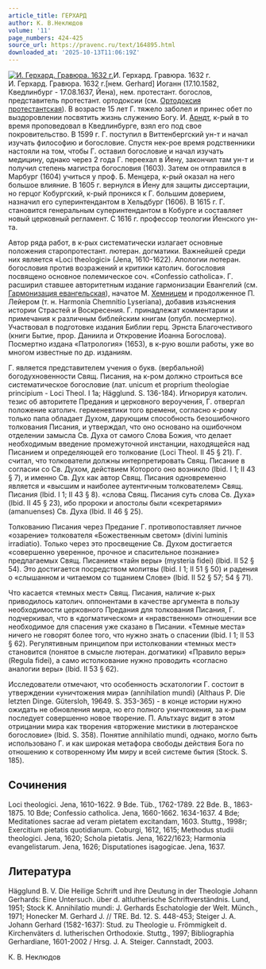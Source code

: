 ```yaml
---
article_title: ГЕРХАРД
author: К. В.Неклюдов
volume: '11'
page_numbers: 424-425
source_url: https://pravenc.ru/text/164895.html
downloaded_at: '2025-10-13T11:06:19Z'
---
```


[![И. Герхард. Гравюра. 1632 г.](https://pravenc.ru/data/954/467/1234/i200.jpg "Кликните для увеличения картинки")](https://pravenc.ru/data/954/467/1234/i400.jpg)И. Герхард. Гравюра. 1632 г.  
И. Герхард. Гравюра. 1632 г.[нем. Gerhard] Иоганн (17.10.1582, Кведлинбург - 17.08.1637, Йена), нем. протестант. богослов, представитель протестант. ортодоксии (см. [Ортодоксия протестантская](<https://pravenc.ru/text/Ортодоксия протестантская.html>)). В возрасте 15 лет Г. тяжело заболел и принес обет по выздоровлении посвятить жизнь служению Богу. И. [Арндт](https://pravenc.ru/text/Арндт.html), к-рый в то время проповедовал в Кведлинбурге, взял его под свое покровительство. В 1599 г. Г. поступил в Виттенбергский ун-т и начал изучать философию и богословие. Спустя нек-рое время родственники настояли на том, чтобы Г. оставил богословие и начал изучать медицину, однако через 2 года Г. переехал в Йену, закончил там ун-т и получил степень магистра богословия (1603). Затем он отправился в Марбург (1604) учиться у проф. Б. Менцера, к-рый оказал на него большое влияние. В 1605 г. вернулся в Йену для защиты диссертации, но герцог Кобургский, к-рый проникся к Г. большим доверием, назначил его суперинтендантом в Хельдбург (1606). В 1615 г. Г. становится генеральным суперинтендантом в Кобурге и составляет новый церковный регламент. С 1616 г. профессор теологии Йенского ун-та.

Автор ряда работ, в к-рых систематически излагает основные положения старопротестант. лютеран. догматики. Важнейшей среди них является «Loci theologici» (Jena, 1610-1622). Апологии лютеран. богословия против возражений и критики католич. богословия посвящено основное полемическое соч. «Confessio catholica». Г. расширил ставшее авторитетным издание гармонизации Евангелий (см. [Гармонизация евангельская](<https://pravenc.ru/text/Гармонизация евангельская.html>)), начатое М. [Хемницем](https://pravenc.ru/text/Хемницем.html) и продолженное П. Лейером (т. н. Harmonia Chemnitio Lyseriana), добавив изъяснения истории Страстей и Воскресения. Г. принадлежат комментарии и примечания к различным библейским книгам (опубл. посмертно). Участвовал в подготовке издания Библии герц. Эрнста Благочестивого (книги Бытие, прор. Даниила и Откровение Иоанна Богослова). Посмертно издана «Патрология» (1653), в к-рую вошли работы, уже во многом известные по др. изданиям.

Г. является представителем учения о букв. (вербальной) богодухновенности Свящ. Писания, на к-ром должно строиться все систематическое богословие (лат. unicum et proprium theologiae principium - Loci Theol. I 1a; Hägglund. S. 136-184). Игнорируя католич. тезис об авторитете Предания и церковного вероучения, Г. отвергал положение католич. герменевтики того времени, согласно к-рому только папа обладает Духом, дарующим способность безошибочного толкования Писания, и утверждал, что оно основано на ошибочном отделении замысла Св. Духа от самого Слова Божия, что делает необходимым введение промежуточной инстанции, находящейся над Писанием и определяющей его толкование (Loci Theol. II 45 § 21). Г. считал, что толкователи должны интерпретировать Свящ. Писание в согласии со Св. Духом, действием Которого оно возникло (Ibid. I 1; II 43 § 7), и именно Св. Дух как автор Свящ. Писания одновременно является и «высшим и наиболее аутентичным толкователем» Свящ. Писания (Ibid. I 1; II 43 § 8). «слова Свящ. Писания суть слова Св. Духа» (Ibid. II 45 § 23), ибо пророки и апостолы были «секретарями» (amanuenses) Св. Духа (Ibid. II 46 § 25).

Толкованию Писания через Предание Г. противопоставляет личное «озарение» толкователя «Божественным светом» (divini luminis irradiatio). Только через это просвещение Св. Духом достигается «совершенно уверенное, прочное и спасительное познание» предлагаемых Свящ. Писанием «тайн веры» (mysteria fidei) (Ibid. II 52 § 54). Это достигается посредством молитвы (Ibid. I 1; II 51 § 50) и радения о «слышанном и читаемом со тщанием Слове» (Ibid. II 52 § 57; 54 § 71).

Что касается «темных мест» Свящ. Писания, наличие к-рых приводилось католич. оппонентами в качестве аргумента в пользу необходимости церковного Предания для толкования Писания, Г. подчеркивал, что в «догматическом» и «нравственном» отношении все необходимое для спасения уже сказано в Писании. «Темные места» ничего не говорят более того, что нужно знать о спасении (Ibid. I 1; II 53 § 62). Регулятивным принципом при истолковании «темных мест» становится (понятое в смысле лютеран. догматики) «Правило веры» (Regula fidei), а само истолкование нужно проводить «согласно аналогии веры» (Ibid. II 53 § 62).

Исследователи отмечают, что особенность эсхатологии Г. состоит в утверждении «уничтожения мира» (annihilation mundi) (Althaus P. Die letzten Dinge. Gütersloh, 19649. S. 353-365) - в конце истории нужно ожидать не обновления мира, но его полного уничтожения, за к-рым последует совершенно новое творение. П. Альтхаус видит в этом отрицании мира как творения «вторжение мистики в лютеранское богословие» (Ibid. S. 358). Понятие annihilatio mundi, однако, могло быть использовано Г. и как широкая метафора свободы действия Бога по отношению к сотворенному Им миру и всей системе бытия (Stock. S. 185).

## Сочинения

Loci theologici. Jena, 1610-1622. 9 Bde. Tüb., 1762-1789. 22 Bde. B., 1863-1875. 10 Bde; Confessio catholica. Jena, 1660-1662. 1634-1637. 4 Bde; Meditationes sacrae ad veram pietatem excitandam, 1603. Stuttg., 1998r; Exercitium pietatis quotidianum. Coburgi, 1612, 1615; Methodus studii theologici. Jena, 1620; Schola pietatis. Jena, 1622/1623; Harmonia evangelistarum. Jena, 1626; Disputationes isagogicae. Jena, 1637.

## Литература

Hägglund B. V. Die Heilige Schrift und ihre Deutung in der Theologie Johann Gerhards: Eine Untersuch. über d. altlutherische Schriftverständnis. Lund, 1951; Stock K. Annihilatio mundi: J. Gerhards Eschatologie der Welt. Münch., 1971; Honecker M. Gerhard J. // TRE. Bd. 12. S. 448-453; Steiger J. A. Johann Gerhard (1582-1637): Stud. zu Theologie u. Frömmigkeit d. Kirchenväters d. lutherischen Orthodoxie. Stuttg., 1997; Bibliographia Gerhardiane, 1601-2002 / Hrsg. J. A. Steiger. Cannstadt, 2003.

К. В.  Неклюдов
